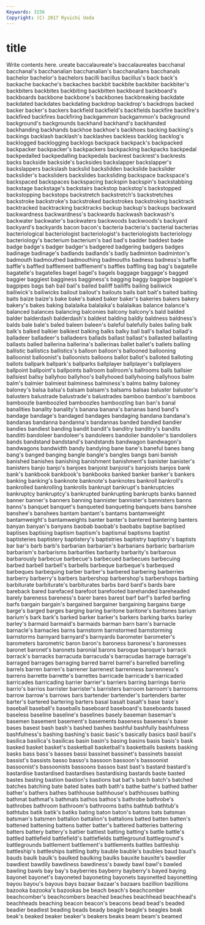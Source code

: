```yaml
---
Keywords: 3156 
Copyright: (C) 2017 Ryuichi Ueda
---
```


# title

Write contents here.
ureate baccalaureate's baccalaureates bacchanal bacchanal's bacchanalian bacchanalian's bacchanalians
bacchanals bachelor bachelor's bachelors bacilli bacillus bacillus's back back's backache
backache's backaches backbit backbite backbiter backbiter's backbiters backbites backbiting backbitten
backboard backboard's backboards backbone backbone's backbones backbreaking backdate backdated backdates
backdating backdrop backdrop's backdrops backed backer backer's backers backfield backfield's
backfields backfire backfire's backfired backfires backfiring backgammon backgammon's background background's
backgrounds backhand backhand's backhanded backhanding backhands backhoe backhoe's backhoes backing
backing's backings backlash backlash's backlashes backless backlog backlog's backlogged backlogging
backlogs backpack backpack's backpacked backpacker backpacker's backpackers backpacking backpacks backpedal
backpedalled backpedalling backpedals backrest backrest's backrests backs backside backside's backsides
backslapper backslapper's backslappers backslash backslid backslidden backslide backslider backslider's backsliders
backslides backsliding backspace backspace's backspaced backspaces backspacing backspin backspin's backstabbing
backstage backstage's backstairs backstop backstop's backstopped backstopping backstops backstretch backstretch's
backstretches backstroke backstroke's backstroked backstrokes backstroking backtrack backtracked backtracking backtracks
backup backup's backups backward backwardness backwardness's backwards backwash backwash's backwater
backwater's backwaters backwoods backwoods's backyard backyard's backyards bacon bacon's bacteria
bacteria's bacterial bacterias bacteriological bacteriologist bacteriologist's bacteriologists bacteriology bacteriology's bacterium
bacterium's bad bad's badder baddest bade badge badge's badger badger's
badgered badgering badgers badges badinage badinage's badlands badlands's badly badminton
badminton's badmouth badmouthed badmouthing badmouths badness badness's baffle baffle's baffled
bafflement bafflement's baffles baffling bag bag's bagatelle bagatelle's bagatelles bagel
bagel's bagels baggage baggage's bagged baggier baggiest bagginess bagginess's bagging
baggy bagpipe bagpipe's bagpipes bags bah bail bail's bailed bailiff
bailiffs bailing bailiwick bailiwick's bailiwicks bailout bailout's bailouts bails bait
bait's baited baiting baits baize baize's bake bake's baked baker
baker's bakeries bakers bakery bakery's bakes baking balalaika balalaika's balalaikas
balance balance's balanced balances balancing balconies balcony balcony's bald balded
balder balderdash balderdash's baldest balding baldly baldness baldness's balds bale
bale's baled baleen baleen's baleful balefully bales baling balk balk's
balked balkier balkiest balking balks balky ball ball's ballad ballad's
balladeer balladeer's balladeers ballads ballast ballast's ballasted ballasting ballasts balled
ballerina ballerina's ballerinas ballet ballet's ballets balling ballistic ballistics ballistics's
balloon balloon's ballooned ballooning balloonist balloonist's balloonists balloons ballot ballot's
balloted balloting ballots ballpark ballpark's ballparks ballplayer ballplayer's ballplayers ballpoint
ballpoint's ballpoints ballroom ballroom's ballrooms balls ballsier ballsiest ballsy ballyhoo
ballyhoo's ballyhooed ballyhooing ballyhoos balm balm's balmier balmiest balminess balminess's
balms balmy baloney baloney's balsa balsa's balsam balsam's balsams balsas
baluster baluster's balusters balustrade balustrade's balustrades bamboo bamboo's bamboos bamboozle
bamboozled bamboozles bamboozling ban ban's banal banalities banality banality's banana
banana's bananas band band's bandage bandage's bandaged bandages bandaging bandana
bandana's bandanas bandanna bandanna's bandannas banded bandied bandier bandies bandiest
banding bandit bandit's banditry banditry's bandits banditti bandoleer bandoleer's bandoleers
bandolier bandolier's bandoliers bands bandstand bandstand's bandstands bandwagon bandwagon's bandwagons
bandwidth bandy bandying bane bane's baneful banes bang bang's banged
banging bangle bangle's bangles bangs bani banish banished banishes banishing
banishment banishment's banister banister's banisters banjo banjo's banjoes banjoist banjoist's
banjoists banjos bank bank's bankbook bankbook's bankbooks banked banker banker's
bankers banking banking's banknote banknote's banknotes bankroll bankroll's bankrolled bankrolling
bankrolls bankrupt bankrupt's bankruptcies bankruptcy bankruptcy's bankrupted bankrupting bankrupts banks
banned banner banner's banners banning bannister bannister's bannisters banns banns's
banquet banquet's banqueted banqueting banquets bans banshee banshee's banshees bantam
bantam's bantams bantamweight bantamweight's bantamweights banter banter's bantered bantering banters
banyan banyan's banyans baobab baobab's baobabs baptise baptised baptises baptising
baptism baptism's baptismal baptisms baptist baptisteries baptistery baptistery's baptistries baptistry
baptistry's baptists bar bar's barb barb's barbarian barbarian's barbarians barbaric
barbarism barbarism's barbarisms barbarities barbarity barbarity's barbarous barbarously barbecue barbecue's
barbecued barbecues barbecuing barbed barbell barbell's barbells barbeque barbeque's barbequed
barbeques barbequing barber barber's barbered barbering barberries barberry barberry's barbers
barbershop barbershop's barbershops barbing barbiturate barbiturate's barbiturates barbs bard bard's
bards bare bareback bared barefaced barefoot barefooted barehanded bareheaded barely
bareness bareness's barer bares barest barf barf's barfed barfing barfs
bargain bargain's bargained bargainer bargaining bargains barge barge's barged barges
barging baring baritone baritone's baritones barium barium's bark bark's barked
barker barker's barkers barking barks barley barley's barmaid barmaid's barmaids
barman barn barn's barnacle barnacle's barnacles barns barnstorm barnstormed barnstorming
barnstorms barnyard barnyard's barnyards barometer barometer's barometers barometric baron baron's
baroness baroness's baronesses baronet baronet's baronets baronial barons baroque baroque's
barrack barrack's barracks barracuda barracuda's barracudas barrage barrage's barraged barrages
barraging barred barrel barrel's barrelled barrelling barrels barren barren's barrener
barrenest barrenness barrenness's barrens barrette barrette's barrettes barricade barricade's barricaded
barricades barricading barrier barrier's barriers barring barrings barrio barrio's barrios
barrister barrister's barristers barroom barroom's barrooms barrow barrow's barrows bars
bartender bartender's bartenders barter barter's bartered bartering barters basal basalt
basalt's base base's baseball baseball's baseballs baseboard baseboard's baseboards based
baseless baseline baseline's baselines basely baseman baseman's basemen basement basement's
basements baseness baseness's baser bases basest bash bash's bashed bashes
bashful bashfully bashfulness bashfulness's bashing bashing's basic basic's basically basics
basil basil's basilica basilica's basilicas basin basin's basing basins basis
basis's bask basked basket basket's basketball basketball's basketballs baskets basking
basks bass bass's basses bassi bassinet bassinet's bassinets bassist bassist's
bassists basso basso's bassoon bassoon's bassoonist bassoonist's bassoonists bassoons bassos
bast bast's bastard bastard's bastardise bastardised bastardises bastardising bastards baste
basted bastes basting bastion bastion's bastions bat bat's batch batch's
batched batches batching bate bated bates bath bath's bathe bathe's
bathed bather bather's bathers bathes bathhouse bathhouse's bathhouses bathing bathmat
bathmat's bathmats bathos bathos's bathrobe bathrobe's bathrobes bathroom bathroom's bathrooms
baths bathtub bathtub's bathtubs batik batik's batiks bating baton baton's
batons bats batsman batsman's batsmen battalion battalion's battalions batted batten
batten's battened battening battens batter batter's battered batteries battering batters
battery battery's battier battiest batting batting's battle battle's battled battlefield
battlefield's battlefields battleground battleground's battlegrounds battlement battlement's battlements battles battleship
battleship's battleships battling batty bauble bauble's baubles baud baud's bauds
baulk baulk's baulked baulking baulks bauxite bauxite's bawdier bawdiest bawdily
bawdiness bawdiness's bawdy bawl bawl's bawled bawling bawls bay bay's
bayberries bayberry bayberry's bayed baying bayonet bayonet's bayoneted bayoneting bayonets
bayonetted bayonetting bayou bayou's bayous bays bazaar bazaar's bazaars bazillion
bazillions bazooka bazooka's bazookas be beach beach's beachcomber beachcomber's beachcombers
beached beaches beachhead beachhead's beachheads beaching beacon beacon's beacons bead
bead's beaded beadier beadiest beading beads beady beagle beagle's beagles
beak beak's beaked beaker beaker's beakers beaks beam beam's beamed
